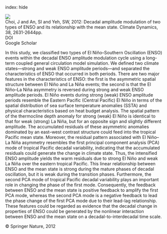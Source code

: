 index: hide

<div class="Citation">
    <div class="Citation-thumb CitationThumb-linked"  data-href="https://doi.org/10.1007/s00382-011-1186-y">
      <img src="https://static.claimspace.cloud/climate-study-static/refs/thumbs/14/Choi_et_al_2012-thumb.png" />
    </div>

  <div class="Citation-body">
    <div class="Citation-text">Choi, J and An, SI and Yeh, SW, 2012: Decadal amplitude modulation of two types of ENSO and its relationship with the mean state. <span class="Article-journal">Climate Dynamics, </span><span class="Article-volume">38, </span>2631-2644pp.</div>
    <div class="Citation-links">
      <div class="CitationLink" data-href="https://doi.org/10.1007/s00382-011-1186-y">
        <div class="CitationLink-icon CitationLink-Doi"></div>
        <div class="CitationLink-text">DOI</div>
      </div>
      <div class="CitationLink" data-href="https://scholar.google.com/scholar?q=10.1007/s00382-011-1186-y">
        <div class="CitationLink-icon CitationLink-Scholar"></div>
        <div class="CitationLink-text">Google Scholar</div>
      </div>
    </div>
  </div>
</div>

In this study, we classified two types of El Niño–Southern Oscillation (ENSO) events within the decadal ENSO amplitude modulation cycle using a long-term coupled general circulation model simulation. We defined two climate states—strong and weak ENSO amplitude periods—and separated the characteristics of ENSO that occurred in both periods. There are two major features in the characteristics of ENSO: the first is the asymmetric spatial structure between El Niño and La Niña events; the second is that the El Niño–La Niña asymmetry is reversed during strong and weak ENSO amplitude periods. El Niño events during strong (weak) ENSO amplitude periods resemble the Eastern Pacific (Central Pacific) El Niño in terms of the spatial distribution of sea surface temperature anomalies (SSTA) and physical characteristics based on heat budget analysis. The spatial pattern of the thermocline depth anomaly for strong (weak) El Niño is identical to that for weak (strong) La Niña, but for an opposite sign and slightly different amplitude. The accumulated residuals of these asymmetric anomalies dominated by an east–west contrast structure could feed into the tropical Pacific mean state. Moreover, the residual pattern associated with El Niño–La Niña asymmetry resembles the first principal component analysis (PCA) mode of tropical Pacific decadal variability, indicating that the accumulated residuals could generate the change in climate state. Thus, the intensified ENSO amplitude yields the warm residuals due to strong El Niño and weak La Niña over the eastern tropical Pacific. This linear relationship between ENSO and the mean state is strong during the mature phases of decadal oscillation, but it is weak during the transition phases. Furthermore, the second PCA mode of tropical Pacific decadal variability plays an important role in changing the phase of the first mode. Consequently, the feedback between ENSO and the mean state is positive feedback to amplify the first PCA mode, whereas the second PCA mode is a negative feedback to lead the phase change of the first PCA mode due to their lead-lag relationship. These features could be regarded as evidence that the decadal change in properties of ENSO could be generated by the nonlinear interaction between ENSO and the mean state on a decadal-to-interdecadal time scale.

<div class="Citation-copy">
&copy; Springer Nature, 2012
</div>